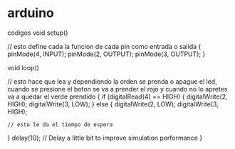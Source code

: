 # arduino
codigos
void setup()

// esto define cada la funcion de cada pin como entrada o salida
{
  pinMode(4, INPUT);
  pinMode(2, OUTPUT);
  pinMode(3, OUTPUT);
}

void loop()

// esto hace que lea y dependiendo la orden se prenda o apague el led, cuando se presione el boton se va a prender el rojo y cuando no lo apretes va a quedar el verde prendido 
{
  if (digitalRead(4) == HIGH) {
    digitalWrite(2, HIGH);
    digitalWrite(3, LOW);
  } else {
    digitalWrite(2, LOW);
    digitalWrite(3, HIGH);
  
    // esto le da el tiempo de espera 
  }
  delay(10); // Delay a little bit to improve simulation performance
}
